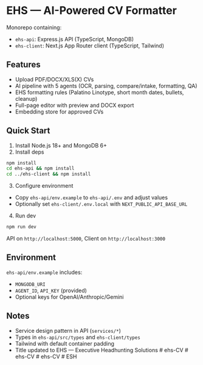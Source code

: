 # EHS — AI-Powered CV Formatter

Monorepo containing:
- `ehs-api`: Express.js API (TypeScript, MongoDB)
- `ehs-client`: Next.js App Router client (TypeScript, Tailwind)

## Features
- Upload PDF/DOCX/XLS(X) CVs
- AI pipeline with 5 agents (OCR, parsing, compare/intake, formatting, QA)
- EHS formatting rules (Palatino Linotype, short month dates, bullets, cleanup)
- Full-page editor with preview and DOCX export
- Embedding store for approved CVs

## Quick Start

1. Install Node.js 18+ and MongoDB 6+
2. Install deps
```bash
npm install
cd ehs-api && npm install
cd ../ehs-client && npm install
```
3. Configure environment
- Copy `ehs-api/env.example` to `ehs-api/.env` and adjust values
- Optionally set `ehs-client/.env.local` with `NEXT_PUBLIC_API_BASE_URL`

4. Run dev
```bash
npm run dev
```
API on `http://localhost:5000`, Client on `http://localhost:3000`

## Environment
`ehs-api/env.example` includes:
- `MONGODB_URI`
- `AGENT_ID`, `API_KEY` (provided)
- Optional keys for OpenAI/Anthropic/Gemini

## Notes
- Service design pattern in API (`services/*`)
- Types in `ehs-api/src/types` and `ehs-client/types`
- Tailwind with default container padding
- Title updated to EHS — Executive Headhunting Solutions
#   e h s - C V  
 #   e h s - C V  
 #   e h s - C V  
 #   E S H  
 